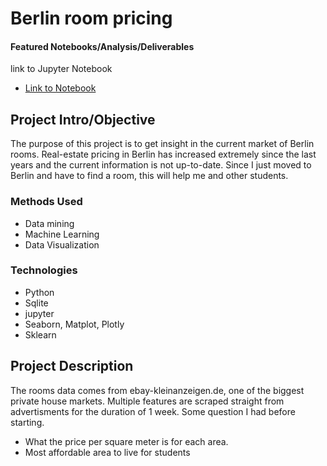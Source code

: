 # Berlin room pricing

#### Featured Notebooks/Analysis/Deliverables
link to Jupyter Notebook
* [Link to Notebook](https://nbviewer.jupyter.org/github/joppevos/zimmer-scraper/blob/master/zimmer_scraper.ipynb)

## Project Intro/Objective
The purpose of this project is to get insight in the current market of Berlin rooms.
Real-estate pricing in Berlin has increased extremely since the last years and the current information is not up-to-date.
Since I just moved to Berlin and have to find a room, this will help me and other students.

### Methods Used
* Data mining
* Machine Learning
* Data Visualization

### Technologies
* Python
* Sqlite
* jupyter
* Seaborn, Matplot, Plotly
* Sklearn

## Project Description
The rooms data comes from ebay-kleinanzeigen.de, one of the biggest private house markets. Multiple features are scraped straight from advertisments for the duration of 1 week. 
Some question I had before starting. 
- What the price per square meter is for each area.
- Most affordable area to live for students
